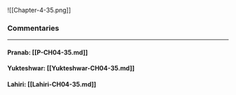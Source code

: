 ![[Chapter-4-35.png]]

### Commentaries

---

#### Pranab: [[P-CH04-35.md]]

#### Yukteshwar: [[Yukteshwar-CH04-35.md]]

#### Lahiri: [[Lahiri-CH04-35.md]]
